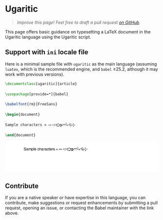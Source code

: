 # Ugaritic

<blockquote>
  <p><em>Improve this page! Feel free to draft a pull request <a href="https://github.com/latex3/babel/tree/docs/docs">on GitHub</a>.</em></p>
</blockquote>

This page offers basic guidance on typesetting a LaTeX document in the
Ugaritic language using the Ugaritic script.

## Support with `ini` locale file

Here is a minimal sample file with `ugaritic` as the main language
(assuming `luatex`, which is the recommended engine, and `babel` ≥25.2,
although it may work with previous versions).

```tex
\documentclass[ugaritic]{article}

\usepackage[provide=*]{babel}

\babelfont{rm}{FreeSans}

\begin{document}

Sample characters = 𐎀𐎌𐎘𐎗𐎍𐎃𐎏𐎛𐎈

\end{document}
```

![](../media/locale-ugaritic.png)

## Contribute

If you are a native speaker or have expertise in this language, you can
contribute, make suggestions or request enhancements by submitting a
pull request, opening an issue, or contacting the Babel maintainer with
the link above.